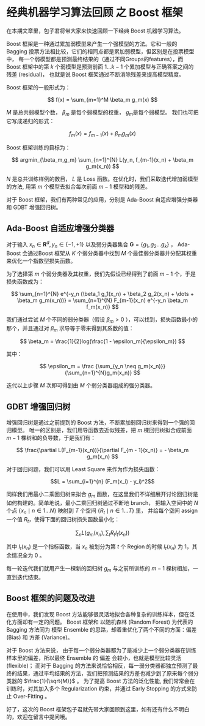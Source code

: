 # 经典机器学习算法回顾 之 Boost 框架

在本期文章里，包子君将带大家来快速回顾一下经典 Boost 机器学习算法。

Boost 框架是一种通过累加弱模型来产生一个强模型的方法。它和一般的 Bagging 投票方法相比较，它们的相同点都是累加弱模型，但区别是在投票模型中，
每一个弱模型都是预测最终结果的（通过不同Groups的features），而 Boost 框架中的第 $k$ 个弱模型是预测前面 $1...k-1$ 个累加模型与正确答案之间的残差 (residual)，
也就是说 Boost 框架通过不断消除残差来提高模型精度。

Boost 框架的一般形式为：

$$ f(x) = \sum_{m=1}^M \beta_m g_m(x) $$

$M$ 是总共弱模型个数， $\beta_m$ 是每个弱模型的权重， $g_m$是每个弱模型。
我们也可把它写成递归的形式：

$$ f_m(x) = f_{m-1}(x) + \beta_m g_m(x) $$

Boost 框架训练的目标为：

$$ argmin_{\beta_m,g_m} \sum_{n=1}^{N} L(y_n, f_{m-1}(x_n) + \beta_m g_m(x_n)) $$

$N$ 是总共训练样例的数目， $L$ 是 Loss 函数。在优化时，我们采取迭代增加弱模型的方法, 用第 $m$ 个模型去拟合每次前面 $m-1$ 模型和的残差。

对于 Boost 框架，我们有两种常见的应用，分别是 Ada-Boost 自适应增强分类器 和 GDBT 增强回归树。

## Ada-Boost 自适应增强分类器

对于输入 $x_n \in \mathbf{R}^d, y_n \in \{-1, +1\}$ 以及弱分类器集合 $\mathbf{G} = \{g_1, g_2 \dots g_k\}$ ，
Ada-Boost 会通过Boost 框架从 $K$ 个弱分类器中找到 $M$ 个最佳弱分类器并分配其权重来优化一个指数型损失函数。

为了选择第 $m$ 个弱分类器及其权重，我们先假设已经得到了前面 $m - 1$ 个，于是损失函数成为：

$$ \sum_{n=1}^{N} e^{-y_n (\beta_1 g_1(x_n) + \beta_2 g_2(x_n) + \dots + \beta_m g_m(x_n))}
= \sum_{n=1}^{N} F_{m-1}(x_n) e^{-y_n \beta_m f_m(x_n)} $$

我们通过尝试 $M$ 个不同的弱分类器（假设 $\beta_m > 0$ ），可以找到，损失函数最小的那个，并且通过对
$\beta_m$ 求导等于零来得到其系数的值：

$$ \beta_m = \frac{1}{2}log(\frac{1 - \epsilon_m}{\epsilon_m}) $$

其中：

$$ \epsilon_m = \frac {\sum_{y_n \neq g_m(x_n)}}{\sum_{n=1}^{N}g_m(x_n)} $$

迭代以上步骤 $M$ 次即可得到由 $M$ 个弱分类器组成的强分类器。

## GDBT 增强回归树

增强回归树是通过之前提到的 Boost 方法，不断累加弱回归树来得到一个强的回归模型。
唯一的区别是，我们用导函数去近似残差，把 $m$ 棵回归树拟合成前面 $m-1$ 棵树和的负导数，于是我们有：

$$ \frac{\partial L(F_{m-1}(x_n))}{\partial F_{m - 1}(x_n)} = - \beta_m g_m(x_n) $$

对于回归问题，我们可以用 Least Square 来作为作为损失函数：

$$L = \sum_{i=1}^{n} (F_m(x_i) - y_i)^2$$

同样我们用最小二乘回归树来拟合 $g_m$ 函数，在这里我们不详细展开讨论回归树是如何构建的。简单地说，最小二乘回归树通过不断地 branch，
把输入空间中的 $N$ 个点 $\{x_n \mid n \in 1 \dots N \}$ 映射到 $T$ 个空间 $\{R_t \mid n \in 1 \dots T\}$ 里，
并给每个空间 assign 一个值 $R_t$，使得下面的回归树损失函数最小化：

$$ \sum_n L(g_m(x_n), \sum_t R_t I_t(x_n)) $$

其中 $I_t(x_n)$ 是一个指标函数，当 $x_n$ 被划分为第 $t$ 个 Region 的时候 $I_t(x_n)$ 为 1，其余情况全为 0 。

每一轮迭代我们就用产生一棵新的回归树 $g_m$ 与之前所训练的 $m - 1$ 棵树相加，一直到迭代结束。

## Boost 框架的问题及改进

在使用中，我们发现 Boost 方法能够很灵活地拟合各种复杂的训练样本，但在泛化方面却有一定的问题。 Boost 框架和 以随机森林 (Random Forest)
为代表的 Bagging 方法同为 模型 Ensemble 的思路，却着重优化了两个不同的方面：偏差 (Bias) 和 方差 (Variance)。

对于 Boost 方法来说， 由于每一个弱分类器都为了是减少上一个弱分类器在训练样本里的偏差，所以最终 Ensemble 的 偏差 会较小，也就是模型比较灵活 (flexible)；
而对于 Bagging 的方法来说恰恰相反，每一弱分类器都独立预测了最终的结果，通过平均结果的方法，我们把预测结果的方差也减少到了原来每个弱分类器的 $\frac{1}{\sqrt{M}}$ 。
为了提高 Boost 方法的泛化性能, 我们常常会在训练时，对其加入多个 Regularization 约束，并通过 Early Stopping 的方式来防止 Over-Fitting 。

好了，这次的 Boost 框架包子君就先带大家回顾到这里，如有还有什么不明白的，欢迎在留言中提问哦。
